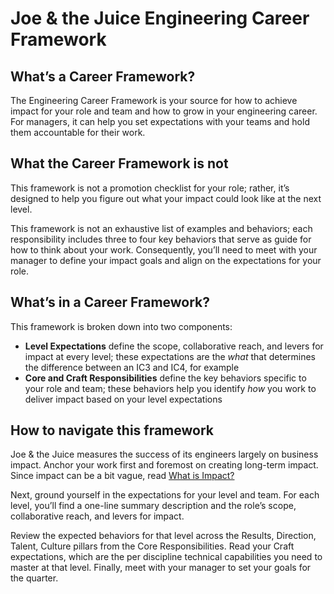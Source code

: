 Joe & the Juice Engineering Career Framework
====================================

What’s a Career Framework?
--------------------------

The Engineering Career Framework is your source for how to achieve impact for your role and team and how to grow in your engineering career. For managers, it can help you set expectations with your teams and hold them accountable for their work.

What the Career Framework is not
--------------------------------

This framework is not a promotion checklist for your role; rather, it’s designed to help you figure out what your impact could look like at the next level.

This framework is not an exhaustive list of examples and behaviors; each responsibility includes three to four key behaviors that serve as guide for how to think about your work. Consequently, you’ll need to meet with your manager to define your impact goals and align on the expectations for your role.

What’s in a Career Framework?
-----------------------------

This framework is broken down into two components:

*   **Level Expectations** define the scope, collaborative reach, and levers for impact at every level; these expectations are the _what_ that determines the difference between an IC3 and IC4, for example
*   **Core and Craft Responsibilities** define the key behaviors specific to your role and team; these behaviors help you identify _how_ you work to deliver impact based on your level expectations

How to navigate this framework
------------------------------

Joe & the Juice measures the success of its engineers largely on business impact. Anchor your work first and foremost on creating long-term impact. Since impact can be a bit vague, read [What is Impact?](whatIsImpact.md)

Next, ground yourself in the expectations for your level and team. For each level, you’ll find a one-line summary description and the role’s scope, collaborative reach, and levers for impact.

Review the expected behaviors for that level across the Results, Direction, Talent, Culture pillars from the Core Responsibilities. Read your Craft expectations, which are the per discipline technical capabilities you need to master at that level. Finally, meet with your manager to set your goals for the quarter.
